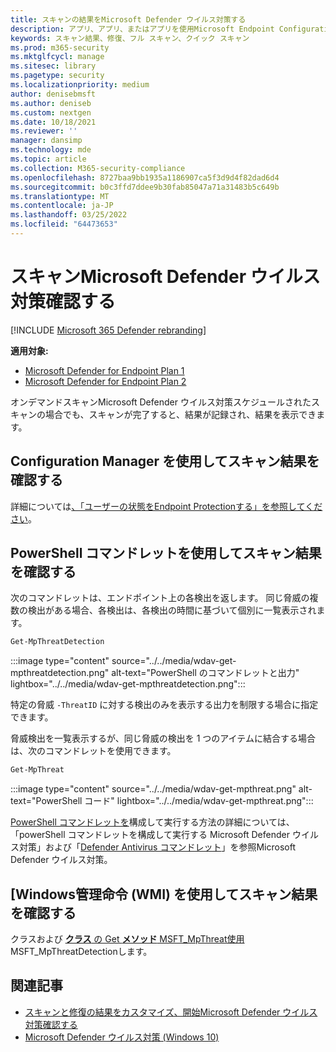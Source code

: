 ```yaml
---
title: スキャンの結果をMicrosoft Defender ウイルス対策する
description: アプリ、アプリ、またはアプリを使用Microsoft Endpoint Configuration Manager、Microsoft Intuneスキャンの結果Windows セキュリティする
keywords: スキャン結果、修復、フル スキャン、クイック スキャン
ms.prod: m365-security
ms.mktglfcycl: manage
ms.sitesec: library
ms.pagetype: security
ms.localizationpriority: medium
author: denisebmsft
ms.author: deniseb
ms.custom: nextgen
ms.date: 10/18/2021
ms.reviewer: ''
manager: dansimp
ms.technology: mde
ms.topic: article
ms.collection: M365-security-compliance
ms.openlocfilehash: 8727baa9bb1935a1186907ca5f3d9d4f82dad6d4
ms.sourcegitcommit: b0c3ffd7ddee9b30fab85047a71a31483b5c649b
ms.translationtype: MT
ms.contentlocale: ja-JP
ms.lasthandoff: 03/25/2022
ms.locfileid: "64473653"
---
```

# <a name="review-microsoft-defender-antivirus-scan-results"></a>スキャンMicrosoft Defender ウイルス対策確認する

[!INCLUDE [Microsoft 365 Defender rebranding](../../includes/microsoft-defender.md)]


**適用対象:**
- [Microsoft Defender for Endpoint Plan 1](https://go.microsoft.com/fwlink/p/?linkid=2154037)
- [Microsoft Defender for Endpoint Plan 2](https://go.microsoft.com/fwlink/p/?linkid=2154037)

オンデマンドスキャンMicrosoft Defender ウイルス対策スケジュールされたスキャンの場合でも、スキャンが完了すると[](run-scan-microsoft-defender-antivirus.md)、結果が記録[](scheduled-catch-up-scans-microsoft-defender-antivirus.md)され、結果を表示できます。 


## <a name="use-configuration-manager-to-review-scan-results"></a>Configuration Manager を使用してスキャン結果を確認する

詳細については[、「ユーザーの状態をEndpoint Protectionする」を参照してください](/configmgr/protect/deploy-use/monitor-endpoint-protection)。

## <a name="use-powershell-cmdlets-to-review-scan-results"></a>PowerShell コマンドレットを使用してスキャン結果を確認する

次のコマンドレットは、エンドポイント上の各検出を返します。 同じ脅威の複数の検出がある場合、各検出は、各検出の時間に基づいて個別に一覧表示されます。

```PowerShell
Get-MpThreatDetection
```

:::image type="content" source="../../media/wdav-get-mpthreatdetection.png" alt-text="PowerShell のコマンドレットと出力" lightbox="../../media/wdav-get-mpthreatdetection.png":::

特定の脅威 `-ThreatID` に対する検出のみを表示する出力を制限する場合に指定できます。

脅威検出を一覧表示するが、同じ脅威の検出を 1 つのアイテムに結合する場合は、次のコマンドレットを使用できます。

```PowerShell
Get-MpThreat
```

:::image type="content" source="../../media/wdav-get-mpthreat.png" alt-text="PowerShell コード" lightbox="../../media/wdav-get-mpthreat.png":::

[PowerShell コマンドレットを](use-powershell-cmdlets-microsoft-defender-antivirus.md)構成して実行する方法の詳細については、「powerShell コマンドレットを構成して実行する Microsoft Defender ウイルス対策」および「[Defender Antivirus コマンドレット](/powershell/module/defender/)」を参照Microsoft Defender ウイルス対策。

## <a name="use-windows-management-instruction-wmi-to-review-scan-results"></a>[Windows管理命令 (WMI) を使用してスキャン結果を確認する

クラスおよび [**クラス** の Get **メソッド** MSFT_MpThreat使用](/previous-versions/windows/desktop/defender/windows-defender-wmiv2-apis-portal)MSFT_MpThreatDetectionします。


## <a name="related-articles"></a>関連記事

- [スキャンと修復の結果をカスタマイズ、開始Microsoft Defender ウイルス対策確認する](customize-run-review-remediate-scans-microsoft-defender-antivirus.md)
- [Microsoft Defender ウイルス対策 (Windows 10)](microsoft-defender-antivirus-in-windows-10.md)
